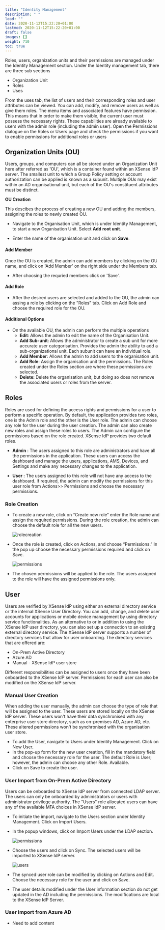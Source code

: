 ```yaml
---
title: "Identity Management"
description: " "
lead: ""
date: 2020-11-12T15:22:20+01:00
lastmod: 2020-11-12T15:22:20+01:00
draft: false
images: []
weight: 710
toc: true
---
```


Roles, users, organization units and their permissions are managed under the Identity Management section. Under the Identity management tab, there are three sub sections

- Organization Unit
- Roles
- Uses

From the uses tab, the list of users and their corresponding roles and user attributes can be viewed. You can add, modify, and remove users as well as give them roles. The menu items and associated features have permission. This means that in order to make them visible, the current user must possess the necessary rights. These capabilities are already available to users with the admin role (including the admin user). Open the Permissions dialogue on the Roles or Users page and check the permissions if you want to enable permissions for additional roles or users

## Organization Units (OU)

Users, groups, and computers can all be stored under an Organization Unit here after referred as 'OU', which is a container found within an XSense IdP server. The smallest unit to which a Group Policy setting or account authorization can be applied is known as a subunit. Multiple OUs may exist within an AD organisational unit, but each of the OU's constituent attributes must be distinct.

**OU Creation**

This descibes the process of creating a new OU and adding the members, assigning the roles to newly created OU.

- Navigate to the Organisation Unit, which is under Identity Management, to start a new Organisation Unit. Select **Add root unit**.

- Enter the name of the organisation unit and click on **Save**.

#### Add Member

Once the OU is created, the admin can add members by clicking on the OU name, and click on 'Add Member' on the right side under the Members tab.

- After choosing the requried members click on 'Save'.

#### Add Role

- After the desired users are selected and added to the OU, the admin can assing a role by clicking on the "Roles" tab. Click on Add Role and choose the required role for the OU.

#### Additional Options

- On the available OU, the admin can perform the multiple operations
  - **Edit**: Allows the admin to edit the name of the Organisation Unit.
  - **Add Sub-unit**: Allows the administrator to create a sub unit for more accurate user categorisation. Provides the admin the ability to add a sub-organizational unit. Each subunit can have an individual role.
  - **Add Member**: Allows the admin to add users to the organisation unit.  
  - **Add Role**: Assign the organisation unit the permissions. The Roles created under the Roles section are where these permissions are selected.
  - **Delete**: Delete the organisation unit, but doing so does not remove the associated users or roles from the server.

## Roles

Roles are used for defining the access rights and permissions for a user to perform a specific operation. By default, the application provides two roles, one is the Admin role and the other is the User role. The admin can choose any role for the user during the user creation. The admin can also create new roles and assign these roles to users. The Admin can configure the permissions based on the role created. XSense IdP provides two default roles.

- **Admin** :  The users assigned to this role are administrators and have all the permissions in the application. These users can access the dashboard and manage the users, applications, AMS, Devices, and Settings and make any necessary changes to the application.

- **User** : The users assigned to this role will not have any access to the dashboard. If required, the admin can modify the permissions for this user role from Actions>> Permissions and choose the necessary permissions.

### Role Creation

- To create a new role, click on “Create new role” enter the Role name and assign the required permissions. During the role creation, the admin can choose the default role for all the new users.

  ![rolecreation](images/rolecreation.png)

- Once the role is created, click on Actions, and choose “Permissions.” In the pop up choose the necessary permissions required and click on Save.

  ![permissions](images/permissions.png)

- The chosen permissions will be applied to the role. The users assigned to the role will have the assigned permissions only.

## User

Users are verified by XSense IdP using either an external directory service or the internal XSense User Directory. You can add, change, and delete user accounts for applications or mobile device management by using directory service functionalities. As an alternative to or in addition to using the XSense IdP user directory, you can also set up a connection to an existing external directory service. The XSense IdP server supports a number of directory services that allow for user onboarding. The directory services that are offered are:

- On-Prem Active Directory
- Azure AD
- Manual - XSense IdP user store

Different responsibilities can be assigned to users once they have been onboarded to the XSense IdP server. Permissions for each user can also be modified on the XSense IdP server.

### Manual User Creation

When adding the user manually, the admin can choose the type of role that will be assigned to the user. These users are stored locally on the XSense IdP server. These users won't have their data synchronised with any enterprise user store directory, such as on-premises AD, Azure AD, etc. These altered permissions won't be synchronised with the organisation user store.

- To add the User, navigate to Users under Identity Management. Click on New User.
- In the pop-up form for the new user creation, fill in the mandatory field and choose the necessary role for the user. The default Role is User; however, the admin can choose any other Role. Available.
- Click on Save to create the user.

### User Import from On-Prem Active Directory

Users can be onboarded to XSense IdP server from connected LDAP server. The users can only be onboarded by administrators or users with administrator privilege authority. The "Users" role allocated users can have any of the available MFA choices in XSense IdP server.

- To initiate the import, navigate to the Users section under Identity Management. Click on Import Users.
- In the popup windows, click on Import Users under the LDAP section.

  ![permissions](images/LDAP_UserImport.png)

- Choose the users and click on Sync. The selected users will be imported to XSense IdP server.

  ![users](images/users.png)

- The synced user role can be modified by clicking on Actions and Edit. Choose the necessary role for the user and click on Save.
- The user details modified under the User information section do not get updated in the AD including the permissions. The modifications are local to the XSense IdP Server.

### User Import from Azure AD

- Need to add content
